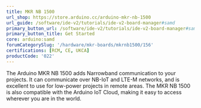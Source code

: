 ```yaml
---
title: MKR NB 1500
url_shop: https://store.arduino.cc/arduino-mkr-nb-1500
url_guide: /software/ide-v2/tutorials/ide-v2-board-manager#samd
primary_button_url: /software/ide-v2/tutorials/ide-v2-board-manager#sam
primary_button_title: Get Started
core: arduino:samd
forumCategorySlug: '/hardware/mkr-boards/mkrnb1500/156'
certifications: [RCM, CE, UKCA]
productCode: '022'
---
```


The Arduino MKR NB 1500 adds Narrowband communication to your projects. It can communicate over NB-IoT and LTE-M networks, and is excellent to use for low-power projects in remote areas. The MKR NB 1500 is also compatible with the Arduino IoT Cloud, making it easy to access wherever you are in the world.